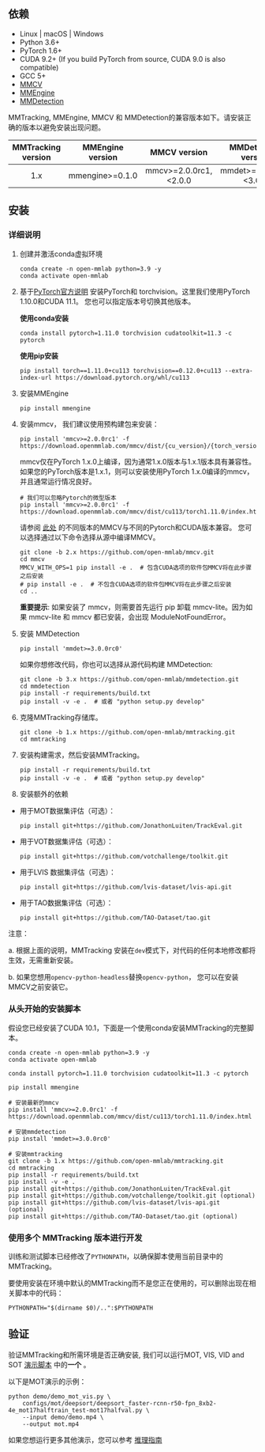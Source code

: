 ## 依赖

- Linux | macOS | Windows
- Python 3.6+
- PyTorch 1.6+
- CUDA 9.2+ (If you build PyTorch from source, CUDA 9.0 is also compatible)
- GCC 5+
- [MMCV](https://mmcv.readthedocs.io/en/latest/get_started/installation.html)
- [MMEngine](https://mmengine.readthedocs.io/en/latest/get_started/installation.html)
- [MMDetection](https://mmdetection.readthedocs.io/en/latest/get_started.html#installation)

MMTracking, MMEngine, MMCV 和 MMDetection的兼容版本如下。请安装正确的版本以避免安装出现问题。

| MMTracking version | MMEngine version |      MMCV version      |   MMDetection version   |
| :----------------: | :--------------: | :--------------------: | :---------------------: |
|        1.x         | mmengine>=0.1.0  | mmcv>=2.0.0rc1,\<2.0.0 | mmdet>=3.0.0rc0,\<3.0.0 |

## 安装

### 详细说明

1. 创建并激活conda虚拟环境

   ```shell
   conda create -n open-mmlab python=3.9 -y
   conda activate open-mmlab
   ```

2. 基于[PyTorch官方说明](https://pytorch.org/)  安装PyTorch和 torchvision。这里我们使用PyTorch 1.10.0和CUDA 11.1。
   您也可以指定版本号切换其他版本。

   **使用conda安装**

   ```shell
   conda install pytorch=1.11.0 torchvision cudatoolkit=11.3 -c pytorch
   ```

   **使用pip安装**

   ```shell
   pip install torch==1.11.0+cu113 torchvision==0.12.0+cu113 --extra-index-url https://download.pytorch.org/whl/cu113
   ```

3. 安装MMEngine

   ```shell
   pip install mmengine
   ```

4. 安装mmcv， 我们建议使用预构建包来安装：

   ```shell
   pip install 'mmcv>=2.0.0rc1' -f https://download.openmmlab.com/mmcv/dist/{cu_version}/{torch_version}/index.html
   ```

   mmcv仅在PyTorch 1.x.0上编译，因为通常1.x.0版本与1.x.1版本具有兼容性。如果您的PyTorch版本是1.x.1，则可以安装使用PyTorch 1.x.0编译的mmcv，并且通常运行情况良好。

   ```shell
   # 我们可以忽略Pytorch的微型版本
   pip install 'mmcv>=2.0.0rc1' -f https://download.openmmlab.com/mmcv/dist/cu113/torch1.11.0/index.html
   ```

   请参阅 [此处](https://mmcv.readthedocs.io/en/latest/get_started/installation.html) 的不同版本的MMCV与不同的Pytorch和CUDA版本兼容。
   您可以选择通过以下命令选择从源中编译MMCV。

   ```shell
   git clone -b 2.x https://github.com/open-mmlab/mmcv.git
   cd mmcv
   MMCV_WITH_OPS=1 pip install -e .  # 包含CUDA选项的软件包MMCV将在此步骤之后安装
   # pip install -e .  # 不包含CUDA选项的软件包MMCV将在此步骤之后安装
   cd ..
   ```

   **重要提示**:  如果安装了 mmcv，则需要首先运行 pip 卸载 mmcv-lite。因为如果 mmcv-lite 和 mmcv 都已安装，会出现 ModuleNotFoundError。

5. 安装 MMDetection

   ```shell
   pip install 'mmdet>=3.0.0rc0'
   ```

   如果你想修改代码，你也可以选择从源代码构建 MMDetection:

   ```shell
   git clone -b 3.x https://github.com/open-mmlab/mmdetection.git
   cd mmdetection
   pip install -r requirements/build.txt
   pip install -v -e .  # 或者 "python setup.py develop"
   ```

6. 克隆MMTracking存储库。

   ```shell
   git clone -b 1.x https://github.com/open-mmlab/mmtracking.git
   cd mmtracking
   ```

7. 安装构建需求，然后安装MMTracking。

   ```shell
   pip install -r requirements/build.txt
   pip install -v -e .  # 或者 "python setup.py develop"
   ```

8. 安装额外的依赖

- 用于MOT数据集评估（可选）：

  ```shell
  pip install git+https://github.com/JonathonLuiten/TrackEval.git
  ```

- 用于VOT数据集评估（可选）：

  ```shell
  pip install git+https://github.com/votchallenge/toolkit.git
  ```

- 用于LVIS 数据集评估（可选）：

  ```shell
  pip install git+https://github.com/lvis-dataset/lvis-api.git
  ```

- 用于TAO数据集评估（可选）：

  ```shell
  pip install git+https://github.com/TAO-Dataset/tao.git
  ```

注意：

a. 根据上面的说明，MMTracking 安装在`dev`模式下，对代码的任何本地修改都将生效，无需重新安装。

b. 如果您想用`opencv-python-headless`替换`opencv-python`， 您可以在安装MMCV之前安装它。

### 从头开始的安装脚本

假设您已经安装了CUDA 10.1，下面是一个使用conda安装MMTracking的完整脚本。

```shell
conda create -n open-mmlab python=3.9 -y
conda activate open-mmlab

conda install pytorch=1.11.0 torchvision cudatoolkit=11.3 -c pytorch

pip install mmengine

# 安装最新的mmcv
pip install 'mmcv>=2.0.0rc1' -f https://download.openmmlab.com/mmcv/dist/cu113/torch1.11.0/index.html

# 安装mmdetection
pip install 'mmdet>=3.0.0rc0'

# 安装mmtracking
git clone -b 1.x https://github.com/open-mmlab/mmtracking.git
cd mmtracking
pip install -r requirements/build.txt
pip install -v -e .
pip install git+https://github.com/JonathonLuiten/TrackEval.git
pip install git+https://github.com/votchallenge/toolkit.git (optional)
pip install git+https://github.com/lvis-dataset/lvis-api.git (optional)
pip install git+https://github.com/TAO-Dataset/tao.git (optional)
```

### 使用多个 MMTracking  版本进行开发

训练和测试脚本已经修改了`PYTHONPATH`，以确保脚本使用当前目录中的MMTracking。

要使用安装在环境中默认的MMTracking而不是您正在使用的，可以删除出现在相关脚本中的代码：

```shell
PYTHONPATH="$(dirname $0)/..":$PYTHONPATH
```

## 验证

验证MMTracking和所需环境是否正确安装, 我们可以运行MOT, VIS, VID and SOT  [演示脚本](https://github.com/open-mmlab/mmtracking/blob/1.x/demo/) 中的**一个** 。

以下是MOT演示的示例：

```shell
python demo/demo_mot_vis.py \
    configs/mot/deepsort/deepsort_faster-rcnn-r50-fpn_8xb2-4e_mot17halftrain_test-mot17halfval.py \
    --input demo/demo.mp4 \
    --output mot.mp4
```

如果您想运行更多其他演示，您可以参考 [推理指南](./user_guides/3_inference.md)
